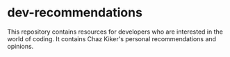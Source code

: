 # dev-recommendations
This repository contains resources for developers who are interested in the world of coding. It contains Chaz Kiker's personal recommendations and opinions.
